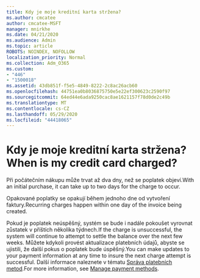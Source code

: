 ```yaml
---
title: Kdy je moje kreditní karta stržena?
ms.author: cmcatee
author: cmcatee-MSFT
manager: mnirkhe
ms.date: 04/21/2020
ms.audience: Admin
ms.topic: article
ROBOTS: NOINDEX, NOFOLLOW
localization_priority: Normal
ms.collection: Adm_O365
ms.custom:
- "446"
- "1500018"
ms.assetid: 43db851f-f5e5-4849-8222-2c8ac26acb60
ms.openlocfilehash: 44751ea0b8036875750e5e22ef300623c2590f97
ms.sourcegitcommit: 64ed44e6ada9250cac8ae1621157f78d0de2c49b
ms.translationtype: MT
ms.contentlocale: cs-CZ
ms.lasthandoff: 05/29/2020
ms.locfileid: "44418065"
---
```

# <a name="when-is-my-credit-card-charged"></a><span data-ttu-id="7235b-102">Kdy je moje kreditní karta stržena?</span><span class="sxs-lookup"><span data-stu-id="7235b-102">When is my credit card charged?</span></span>

<span data-ttu-id="7235b-103">Při počátečním nákupu může trvat až dva dny, než se poplatek objeví.</span><span class="sxs-lookup"><span data-stu-id="7235b-103">With an initial purchase, it can take up to two days for the charge to occur.</span></span>
  
<span data-ttu-id="7235b-104">Opakované poplatky se opakují během jednoho dne od vytvoření faktury.</span><span class="sxs-lookup"><span data-stu-id="7235b-104">Recurring charges happen within one day of the invoice being created.</span></span>
  
<span data-ttu-id="7235b-105">Pokud je poplatek neúspěšný, systém se bude i nadále pokoušet vyrovnat zůstatek v příštích několika týdnech.</span><span class="sxs-lookup"><span data-stu-id="7235b-105">If the charge is unsuccessful, the system will continue to attempt to settle the balance over the next few weeks.</span></span> <span data-ttu-id="7235b-106">Můžete kdykoli provést aktualizace platebních údajů, abyste se ujistili, že další pokus o poplatek bude úspěšný.</span><span class="sxs-lookup"><span data-stu-id="7235b-106">You can make updates to your payment information at any time to insure the next charge attempt is successful.</span></span> <span data-ttu-id="7235b-107">Další informace naleznete v tématu [Správa platebních metod](https://docs.microsoft.com/microsoft-365/commerce/billing-and-payments/manage-payment-methods).</span><span class="sxs-lookup"><span data-stu-id="7235b-107">For more information, see [Manage payment methods](https://docs.microsoft.com/microsoft-365/commerce/billing-and-payments/manage-payment-methods).</span></span>